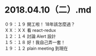 # 2018.04.10（二）.md

０９：１９ 開工啦！ 18年該怎麼過？  
ＸＸ：ＸＸ 看 react-redux  
１２：１４ 討論 Alert 設計  
１５：１８ 好！我自己弄一套！  
１９：１２ plain meeting 到現在  
